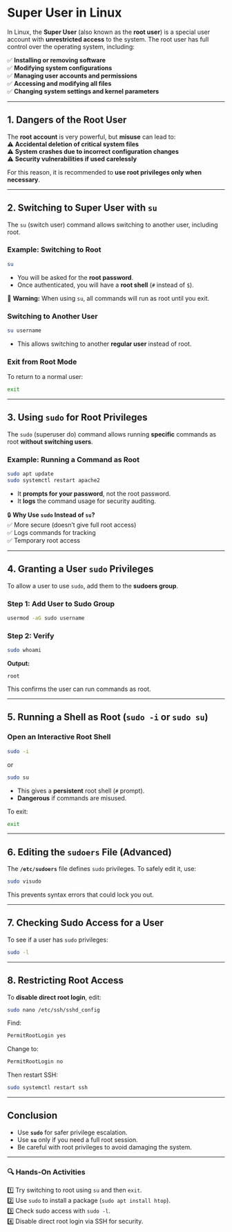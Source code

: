 # **Super User in Linux**  

In Linux, the **Super User** (also known as the **root user**) is a special user account with **unrestricted access** to the system. The root user has full control over the operating system, including:  

✅ **Installing or removing software**  
✅ **Modifying system configurations**  
✅ **Managing user accounts and permissions**  
✅ **Accessing and modifying all files**  
✅ **Changing system settings and kernel parameters**  

---

## **1. Dangers of the Root User**  
The **root account** is very powerful, but **misuse** can lead to:  
⚠️ **Accidental deletion of critical system files**  
⚠️ **System crashes due to incorrect configuration changes**  
⚠️ **Security vulnerabilities if used carelessly**  

For this reason, it is recommended to **use root privileges only when necessary**.

---

## **2. Switching to Super User with `su`**  
The `su` (switch user) command allows switching to another user, including root.  

### **Example: Switching to Root**
```bash
su
```
- You will be asked for the **root password**.  
- Once authenticated, you will have a **root shell** (`#` instead of `$`).  

🔴 **Warning:** When using `su`, all commands will run as root until you exit.

### **Switching to Another User**
```bash
su username
```
- This allows switching to another **regular user** instead of root.

### **Exit from Root Mode**
To return to a normal user:
```bash
exit
```

---

## **3. Using `sudo` for Root Privileges**
The `sudo` (superuser do) command allows running **specific** commands as root **without switching users**.

### **Example: Running a Command as Root**
```bash
sudo apt update
sudo systemctl restart apache2
```
- It **prompts for your password**, not the root password.  
- It **logs** the command usage for security auditing.  

🔒 **Why Use `sudo` Instead of `su`?**  
✅ More secure (doesn’t give full root access)  
✅ Logs commands for tracking  
✅ Temporary root access  

---

## **4. Granting a User `sudo` Privileges**  
To allow a user to use `sudo`, add them to the **sudoers group**.

### **Step 1: Add User to Sudo Group**
```bash
usermod -aG sudo username
```

### **Step 2: Verify**
```bash
sudo whoami
```
**Output:**  
```
root
```
This confirms the user can run commands as root.

---

## **5. Running a Shell as Root (`sudo -i` or `sudo su`)**
### **Open an Interactive Root Shell**
```bash
sudo -i
```
or  
```bash
sudo su
```
- This gives a **persistent** root shell (`#` prompt).  
- **Dangerous** if commands are misused.

To exit:
```bash
exit
```

---

## **6. Editing the `sudoers` File (Advanced)**
The **`/etc/sudoers`** file defines `sudo` privileges. To safely edit it, use:
```bash
sudo visudo
```
This prevents syntax errors that could lock you out.

---

## **7. Checking Sudo Access for a User**
To see if a user has `sudo` privileges:
```bash
sudo -l
```

---

## **8. Restricting Root Access**
To **disable direct root login**, edit:
```bash
sudo nano /etc/ssh/sshd_config
```
Find:
```bash
PermitRootLogin yes
```
Change to:
```bash
PermitRootLogin no
```
Then restart SSH:
```bash
sudo systemctl restart ssh
```

---

## **Conclusion**
- Use **`sudo`** for safer privilege escalation.  
- Use **`su`** only if you need a full root session.  
- Be careful with root privileges to avoid damaging the system.  

---

### **🔍 Hands-On Activities**
1️⃣ Try switching to root using `su` and then `exit`.  
2️⃣ Use `sudo` to install a package (`sudo apt install htop`).  
3️⃣ Check sudo access with `sudo -l`.  
4️⃣ Disable direct root login via SSH for security.  
